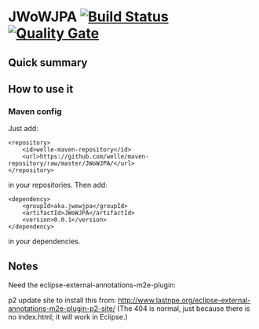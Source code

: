 # JWoWJPA [![Build Status](https://travis-ci.org/welle/JWoWJPA.svg?branch=master)](https://travis-ci.org/welle/JWoWJPA) [![Quality Gate](https://sonarcloud.io/api/badges/gate?key=JWoWJPA:JWoWJPA)](https://sonarcloud.io/dashboard/index/JWoWJPA:JWoWJPA)

## Quick summary

## How to use it
### Maven config
Just add:

	<repository>
		<id>welle-maven-repository</id>
		<url>https://github.com/welle/maven-repository/raw/master/JWoWJPA/</url>
	</repository>

in your repositories.
Then add:

	<dependency>
		<groupId>aka.jwowjpa</groupId>
		<artifactId>JWoWJPA</artifactId>
		<version>0.0.1</version>
	</dependency>

in your dependencies.

## Notes
Need the eclipse-external-annotations-m2e-plugin: 

p2 update site to install this from: http://www.lastnpe.org/eclipse-external-annotations-m2e-plugin-p2-site/ (The 404 is normal, just because there is no index.html; it will work in Eclipse.)